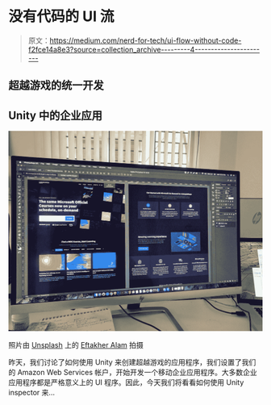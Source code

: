 # 没有代码的 UI 流

> 原文：<https://medium.com/nerd-for-tech/ui-flow-without-code-f2fce14a8e3?source=collection_archive---------4----------------------->

## 超越游戏的统一开发

## Unity 中的企业应用

![](img/436942f29650a58f7c71279ba3867a9d.png)

照片由 [Unsplash](https://unsplash.com?utm_source=medium&utm_medium=referral) 上的 [Eftakher Alam](https://unsplash.com/@easiblu?utm_source=medium&utm_medium=referral) 拍摄

昨天，我们讨论了如何使用 Unity 来创建超越游戏的应用程序，我们设置了我们的 Amazon Web Services 帐户，开始开发一个移动企业应用程序。大多数企业应用程序都是严格意义上的 UI 程序。因此，今天我们将看看如何使用 Unity inspector 来…